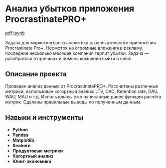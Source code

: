 # Анализ убытков приложения ProcrastinatePRO+

[pdf](https://github.com/ArtBoS/portfolio/blob/main/Project1/f0065aa6-b9b6-4735-acfe-1eb2f2d4d2b4.pdf) [ipynb](https://github.com/ArtBoS/portfolio/blob/main/Project1/ProcrastinatePRO%2B.ipynb)

Задача для маркетингового аналитика развлекательного приложения Procrastinate Pro+. Несмотря на огромные вложения в рекламу, последние несколько месяцев компания терпит убытки. Задача — разобраться в причинах и помочь компании выйти в плюс.

## Описание проекта

Проведен анализ данных от ProcrastinatePRO+.
Рассчитаны различные метрики, использован когортный анализ: LTV, CAC, Retention rate, DAU, WAU, MAU и т.д. Использованы уже написанные ранее функции расчёта метрик. Сделаны правильные выводы по полученным данным.


## Навыки и инструменты

- **Python**
- **Pandas**
- **Matplotlib**
- **Seaborn**
- **Продуктовые метрики**
- **Когортный анализ**
- **Юнит-экономика**

